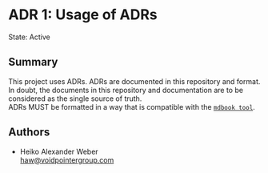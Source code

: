 # ADR 1: Usage of ADRs

State: Active

## Summary

This project uses ADRs. ADRs are documented in this repository and format. In doubt, the documents in this repository and documentation are to be considered as the single source of truth.\
ADRs MUST be formatted in a way that is compatible with the [`mdbook tool`](https://crates.io/crates/mdbook).

## Authors

* Heiko Alexander Weber\
[haw@voidpointergroup.com](mailto:haw@voidpointergroup.com)
